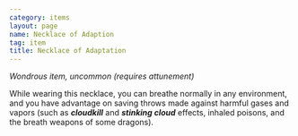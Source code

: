 ```yaml
---
category: items
layout: page
name: Necklace of Adaption
tag: item
title: Necklace of Adaptation 
---
```

_Wondrous item, uncommon (requires attunement)_ 

While wearing this necklace, you can breathe normally in any environment, and you have advantage on saving throws made against harmful gases and vapors (such as **_cloudkill_** and **_stinking cloud_** effects, inhaled poisons, and the breath weapons of some dragons). 